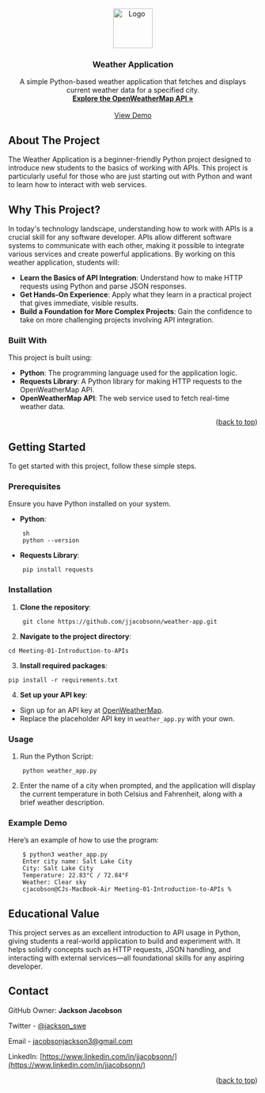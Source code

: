 <a name="readme-top"></a>

<!-- PROJECT LOGO -->
<br />
<div align="center">
  <a href="https://github.com/jjacobsonn/weather-app">
    <img src="./path/to/logo.png" alt="Logo" width="80" height="80">
  </a>

  <h3 align="center">Weather Application</h3>

  <p align="center">
    A simple Python-based weather application that fetches and displays current weather data for a specified city.
    <br />
    <a href="https://openweathermap.org/api"><strong>Explore the OpenWeatherMap API »</strong></a>
    <br />
    <br />
    <a href="https://github.com/jjacobsonn/weather-app">View Demo</a>
  </p>
</div>

<!-- ABOUT THE PROJECT -->
## About The Project

The Weather Application is a beginner-friendly Python project designed to introduce new students to the basics of working with APIs. This project is particularly useful for those who are just starting out with Python and want to learn how to interact with web services.

## Why This Project?

In today's technology landscape, understanding how to work with APIs is a crucial skill for any software developer. APIs allow different software systems to communicate with each other, making it possible to integrate various services and create powerful applications. By working on this weather application, students will:

- **Learn the Basics of API Integration**: Understand how to make HTTP requests using Python and parse JSON responses.
- **Get Hands-On Experience**: Apply what they learn in a practical project that gives immediate, visible results.
- **Build a Foundation for More Complex Projects**: Gain the confidence to take on more challenging projects involving API integration.

### Built With

This project is built using:

* **Python**: The programming language used for the application logic.
* **Requests Library**: A Python library for making HTTP requests to the OpenWeatherMap API.
* **OpenWeatherMap API**: The web service used to fetch real-time weather data.

<p align="right">(<a href="#readme-top">back to top</a>)</p>

<!-- GETTING STARTED -->
## Getting Started

To get started with this project, follow these simple steps.

### Prerequisites

Ensure you have Python installed on your system.

* **Python**:
```
    sh
    python --version
```

* **Requests Library**:
```
    pip install requests
```

### Installation

1. **Clone the repository**:
```
    git clone https://github.com/jjacobsonn/weather-app.git
```


2. **Navigate to the project directory**:
```
cd Meeting-01-Introduction-to-APIs
```

3. **Install required packages**:
```
pip install -r requirements.txt
```

4. **Set up your API key**:
- Sign up for an API key at [OpenWeatherMap](https://openweathermap.org/api).
- Replace the placeholder API key in `weather_app.py` with your own.


### Usage

1. Run the Python Script:
```
    python weather_app.py
```
2. Enter the name of a city when prompted, and the application will display the current temperature in both Celsius and Fahrenheit, along with a brief weather description.


### Example Demo

Here’s an example of how to use the program:
```
    $ python3 weather_app.py
    Enter city name: Salt Lake City
    City: Salt Lake City
    Temperature: 22.83°C / 72.84°F
    Weather: Clear sky
    cjacobson@CJs-MacBook-Air Meeting-01-Introduction-to-APIs %

```

## Educational Value


This project serves as an excellent introduction to API usage in Python, giving students a real-world application to build and experiment with. It helps solidify concepts such as HTTP requests, JSON handling, and interacting with external services—all foundational skills for any aspiring developer.


## Contact

GitHub Owner: **Jackson Jacobson**

Twitter - [@jackson_swe](https://x.com/jackson_swe)

Email - jacobsonjackson3@gmail.com

LinkedIn: [https://www.linkedin.com/in/jjacobsonn/](https://www.linkedin.com/in/jjacobsonn/)

<p align="right">(<a href="#readme-top">back to top</a>)</p>